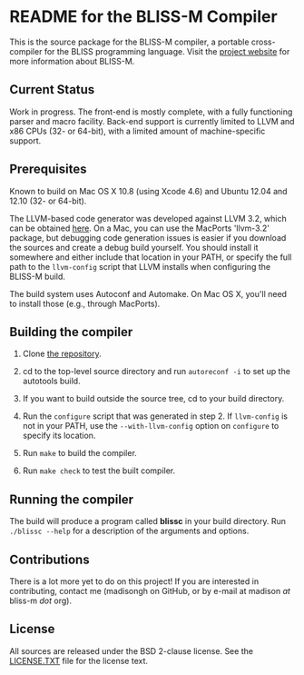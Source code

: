 README for the BLISS-M Compiler
===============================

This is the source package for the BLISS-M compiler, a portable
cross-compiler for the BLISS programming language.
Visit the [project website](http://madisongh.github.io/blissc)
for more information about BLISS-M.

Current Status
--------------

Work in progress.   The front-end is mostly complete, with a fully
functioning parser and macro facility.  Back-end support is currently
limited to LLVM and x86 CPUs (32- or 64-bit), with a limited amount
of machine-specific support.

Prerequisites
-------------

Known to build on Mac OS X 10.8 (using Xcode 4.6) and Ubuntu 12.04
and 12.10 (32- or 64-bit).

The LLVM-based code generator was developed against LLVM 3.2, which
can be obtained [here](http://llvm.org/releases/download.html#3.2).
On a Mac, you can use the MacPorts 'llvm-3.2' package, but debugging
code generation issues is easier if you download the sources and
create a debug build yourself.  You should install it somewhere
and either include that location in your PATH, or specify the
full path to the `llvm-config` script that LLVM installs when
configuring the BLISS-M build.

The build system uses Autoconf and Automake.  On Mac OS X, you'll
need to install those (e.g., through MacPorts).

Building the compiler
---------------------

1. Clone [the repository](https://github.com/madisongh/blissc.git).

2. cd to the top-level source directory and run `autoreconf -i`
   to set up the autotools build.

3. If you want to build outside the source tree, cd to your
   build directory.

4. Run the `configure` script that was generated in step 2.  If
   `llvm-config` is not in your PATH, use the `--with-llvm-config`
   option on `configure` to specify its location.

5. Run `make` to build the compiler.

6. Run `make check` to test the built compiler.


Running the compiler
--------------------

The build will produce a program called **blissc** in your build
directory.  Run `./blissc --help` for a description of the arguments
and options.


Contributions
-------------

There is a lot more yet to do on this project!  If you are interested
in contributing, contact me (madisongh on GitHub, or by e-mail at
madison _at_ bliss-m _dot_ org).

License
-------
All sources are released under the BSD 2-clause license.  See the
[LICENSE.TXT](https://github.com/madisongh/blissc/blob/master/LICENSE.TXT)
file for the license text.
